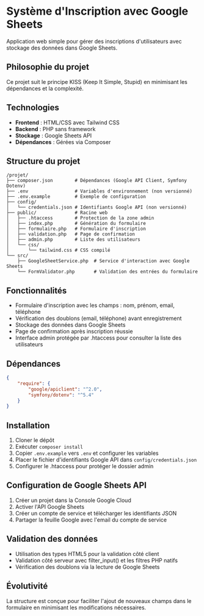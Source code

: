 # Système d'Inscription avec Google Sheets

Application web simple pour gérer des inscriptions d'utilisateurs avec stockage des données dans Google Sheets.

## Philosophie du projet

Ce projet suit le principe KISS (Keep It Simple, Stupid) en minimisant les dépendances et la complexité.

## Technologies

- **Frontend** : HTML/CSS avec Tailwind CSS
- **Backend** : PHP sans framework
- **Stockage** : Google Sheets API
- **Dépendances** : Gérées via Composer

## Structure du projet

```
/projet/
├── composer.json        # Dépendances (Google API Client, Symfony Dotenv)
├── .env                 # Variables d'environnement (non versionné)
├── .env.example         # Exemple de configuration
├── config/
│   └── credentials.json # Identifiants Google API (non versionné)
├── public/              # Racine web
│   ├── .htaccess        # Protection de la zone admin
│   ├── index.php        # Génération du formulaire
│   ├── formulaire.php   # Formulaire d'inscription
│   ├── validation.php   # Page de confirmation
│   ├── admin.php        # Liste des utilisateurs
│   └── css/
│       └── tailwind.css # CSS compilé
└── src/
    ├── GoogleSheetService.php  # Service d'interaction avec Google Sheets
    └── FormValidator.php       # Validation des entrées du formulaire
```

## Fonctionnalités

- Formulaire d'inscription avec les champs : nom, prénom, email, téléphone
- Vérification des doublons (email, téléphone) avant enregistrement
- Stockage des données dans Google Sheets
- Page de confirmation après inscription réussie
- Interface admin protégée par .htaccess pour consulter la liste des utilisateurs

## Dépendances

```json
{
    "require": {
        "google/apiclient": "^2.0",
        "symfony/dotenv": "^5.4"
    }
}
```

## Installation

1. Cloner le dépôt
2. Exécuter `composer install`
3. Copier `.env.example` vers `.env` et configurer les variables
4. Placer le fichier d'identifiants Google API dans `config/credentials.json`
5. Configurer le .htaccess pour protéger le dossier admin

## Configuration de Google Sheets API

1. Créer un projet dans la Console Google Cloud
2. Activer l'API Google Sheets
3. Créer un compte de service et télécharger les identifiants JSON
4. Partager la feuille Google avec l'email du compte de service

## Validation des données

- Utilisation des types HTML5 pour la validation côté client
- Validation côté serveur avec filter_input() et les filtres PHP natifs
- Vérification des doublons via la lecture de Google Sheets

## Évolutivité

La structure est conçue pour faciliter l'ajout de nouveaux champs dans le formulaire en minimisant les modifications nécessaires.
